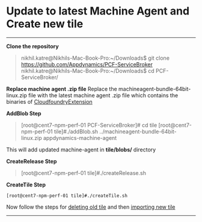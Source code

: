 Update to latest Machine Agent and Create new tile
===================
----------

**Clone the repository**

> nikhil.katre@Nikhils-Mac-Book-Pro:~/Downloads$ git clone https://github.com/Appdynamics/PCF-ServiceBroker
> nikhil.katre@Nikhils-Mac-Book-Pro:~/Downloads$ cd PCF-ServiceBroker/

**Replace machine agent .zip file**
Replace the machineagent-bundle-64bit-linux.zip file with the latest machine agent .zip file which contains the binaries of  [CloudfoundryExtension](https://github.com/Appdynamics/cloud-foundry-extension)

**AddBlob Step**

> [root@cent7-npm-perf-01 PCF-ServiceBroker]# cd tile
> [root@cent7-npm-perf-01 tile]#./addBlob.sh
> ../machineagent-bundle-64bit-linux.zip appdynamics-machine-agent

This will add updated machine-agent in **tile/blobs/** directory

**CreateRelease Step**

> [root@cent7-npm-perf-01 tile]#./createRelease.sh

**CreateTile Step**

    [root@cent7-npm-perf-01 tile]#./createTile.sh

Now follow the steps for [deleting old tile](https://github.com/Appdynamics/PCF-ServiceBroker/blob/master/docs/DELETE_TILE.md) and then [importing new tile](https://github.com/Appdynamics/PCF-ServiceBroker/blob/master/docs/IMPORT_NEW_TILE.md)

----------
